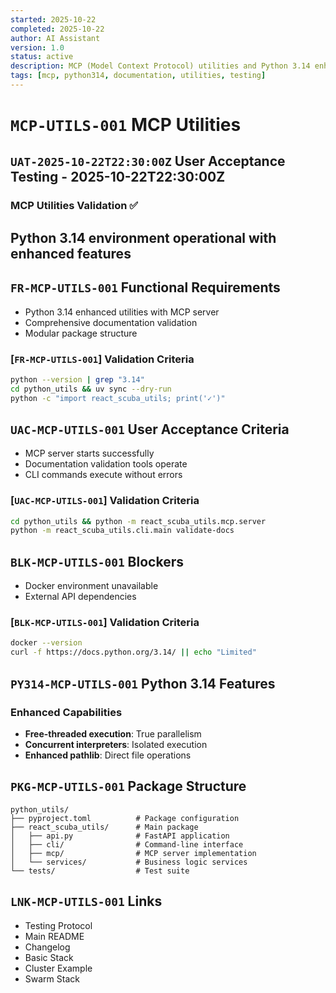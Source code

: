 ```yaml
---
started: 2025-10-22
completed: 2025-10-22
author: AI Assistant
version: 1.0
status: active
description: MCP (Model Context Protocol) utilities and Python 3.14 enhanced documentation tools
tags: [mcp, python314, documentation, utilities, testing]
---
```


# `MCP-UTILS-001` MCP Utilities

## `UAT-2025-10-22T22:30:00Z` User Acceptance Testing - 2025-10-22T22:30:00Z

### MCP Utilities Validation ✅

## Python 3.14 environment operational with enhanced features

<a id="fr-mcp-utils-001-functional-requirements"></a>

## `FR-MCP-UTILS-001` Functional Requirements

- Python 3.14 enhanced utilities with MCP server
- Comprehensive documentation validation
- Modular package structure

### [`FR-MCP-UTILS-001`] Validation Criteria

```bash
python --version | grep "3.14"
cd python_utils && uv sync --dry-run
python -c "import react_scuba_utils; print('✓')"
```

<a id="uac-mcp-utils-001-user-acceptance-criteria"></a>

## `UAC-MCP-UTILS-001` User Acceptance Criteria

- MCP server starts successfully
- Documentation validation tools operate
- CLI commands execute without errors

### [`UAC-MCP-UTILS-001`] Validation Criteria

```bash
cd python_utils && python -m react_scuba_utils.mcp.server
python -m react_scuba_utils.cli.main validate-docs
```

<a id="blk-mcp-utils-001-blockers"></a>

## `BLK-MCP-UTILS-001` Blockers

- Docker environment unavailable
- External API dependencies

### [`BLK-MCP-UTILS-001`] Validation Criteria

```bash
docker --version
curl -f https://docs.python.org/3.14/ || echo "Limited"
```

<a id="py314-mcp-utils-001-python314-features"></a>

## `PY314-MCP-UTILS-001` Python 3.14 Features

### Enhanced Capabilities

- **Free-threaded execution**: True parallelism
- **Concurrent interpreters**: Isolated execution
- **Enhanced pathlib**: Direct file operations

<a id="pkg-mcp-utils-001-package-structure"></a>

## `PKG-MCP-UTILS-001` Package Structure

```
python_utils/
├── pyproject.toml          # Package configuration
├── react_scuba_utils/      # Main package
│   ├── api.py              # FastAPI application
│   ├── cli/                # Command-line interface
│   ├── mcp/                # MCP server implementation
│   └── services/           # Business logic services
└── tests/                  # Test suite
```

<a id="lnk-mcp-utils-001-links"></a>

## `LNK-MCP-UTILS-001` Links

- Testing Protocol
- Main README
- Changelog
- Basic Stack
- Cluster Example
- Swarm Stack
